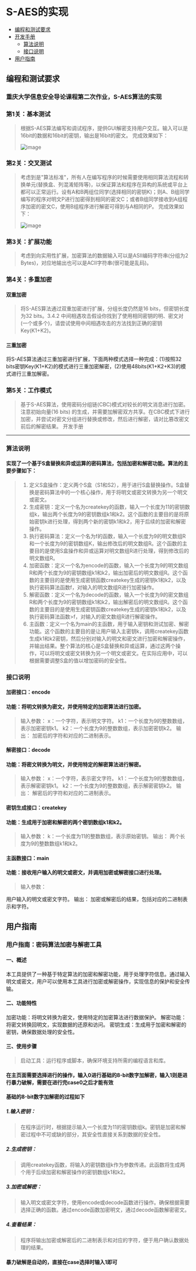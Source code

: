S-AES的实现
==== 

  - [编程和测试要求](#编程和测试要求)
 - [开发手册](#开发手册)
   - [算法说明](#算法说明)
   - [接口说明](#接口说明)
  - [用户指南](#用户指南)

编程和测试要求
-------
### 重庆大学信息安全导论课程第二次作业，S-AES算法的实现
### 第1关：基本测试  
> 根据S-AES算法编写和调试程序，提供GUI解密支持用户交互。输入可以是16bit的数据和16bit的密钥，输出是16bit的密文。
> 完成效果如下：
>
> ![image](https://github.com/SamuelPsq/S-AES/blob/main/QQ20241031-184138.png)
### 第2关：交叉测试  
>考虑到是"算法标准"，所有人在编写程序的时候需要使用相同算法流程和转换单元(替换盒、列混淆矩阵等)，以保证算法和程序在异构的系统或平台上都可以正常运行。设有A和B两组位同学(选择相同的密钥K)；则A、B组同学编写的程序对明文P进行加密得到相同的密文C；或者B组同学接收到A组程序加密的密文C，使用B组程序进行解密可得到与A相同的P。
>完成效果如下：
>
> ![image](https://github.com/SamuelPsq/S-AES/blob/main/QQ20241031-184159.png)
  ### 第3关：扩展功能  
 > 考虑到向实用性扩展，加密算法的数据输入可以是ASII编码字符串(分组为2 Bytes)，对应地输出也可以是ACII字符串(很可能是乱码)。
  ### 第4关：多重加密
  #### 双重加密
>  将S-AES算法通过双重加密进行扩展，分组长度仍然是16 bits，但密钥长度为32 bits。3.4.2 中间相遇攻击假设你找到了使用相同密钥的明、密文对(一个或多个)，请尝试使用中间相遇攻击的方法找到正确的密钥Key(K1+K2)。
   #### 三重加密
将S-AES算法通过三重加密进行扩展，下面两种模式选择一种完成：(1)按照32 bits密钥Key(K1+K2)的模式进行三重加密解密，(2)使用48bits(K1+K2+K3)的模式进行三重加解密。
### 第5关：工作模式
> 基于S-AES算法，使用密码分组链(CBC)模式对较长的明文消息进行加密。注意初始向量(16 bits) 的生成，并需要加解密双方共享。在CBC模式下进行加密，并尝试对密文分组进行替换或修改，然后进行解密，请对比篡改密文前后的解密结果。
开发手册
-------
### 算法说明
#### 实现了一个基于S盒替换和异或运算的密码算法，包括加密和解密功能。算法的主要步骤如下：
>1.  定义S盒操作：定义两个S盒（S1和S2），用于进行S盒替换操作。S盒替换是密码算法中的一个核心操作，用于将明文或密文转换为另一个明文或密文。
>2.  生成密钥：定义一个名为createkey的函数，输入一个长度为11的密钥数组k，输出两个长度为9的密钥数组k1和k2。这个函数的主要目的是将原始密钥k进行处理，得到两个新的密钥k1和k2，用于后续的加密和解密操作。
>3.  执行密码算法：定义一个名为f的函数，输入一个长度为9的明文数组R和一个长度为9的密钥数组K，输出修改后的明文数组R。这个函数的主要目的是使用S盒操作和异或运算对明文数组R进行处理，得到修改后的明文数组R。
>4.  加密函数：定义一个名为encode的函数，输入一个长度为9的明文数组R和两个长度为9的密钥数组k1和k2，输出加密后的明文数组R。这个函数的主要目的是使用生成密钥函数createkey生成的密钥k1和k2，以及执行密码算法函数f，对输入的明文数组R进行加密操作。
>5.  解密函数：定义一个名为decode的函数，输入一个长度为9的密文数组R和两个长度为9的密钥数组k1和k2，输出解密后的明文数组R。这个函数的主要目的是使用生成密钥函数createkey生成的密钥k1和k2，以及执行密码算法函数>f，对输入的密文数组R进行解密操作。
>6.  主函数：定义一个名为main的主函数，用于输入密钥和测试加密、解密功能。这个函数的主要目的是让用户输入主密钥k，调用createkey函数生成k1和k2密钥，然后分别对输入的明文和密文进行加密和解密操作，并输出结果。整个算法的核心是S盒替换和异或运算，通过这两个操作，可以将明文或密文转换为另一个明文或密文。在实际应用中，可以根据需要调整S盒的值以增加密码的安全性。
### 接口说明
#### 加密接口：encode
#### 功能：将明文转换为密文，并使用特定的加密算法进行加密。
>输入参数：
x：一个字符，表示明文字符。
k1：一个长度为9的整数数组，表示加密密钥k1。
k2：一个长度为9的整数数组，表示加密密钥k2。
输出：
加密后的字符和对应的二进制表示。


#### 解密接口：decode
#### 功能：将密文转换为明文，并使用特定的解密算法进行解密。
> 输入参数：
x：一个字符，表示密文字符。
k1：一个长度为9的整数数组，表示解密密钥k1。
k2：一个长度为9的整数数组，表示解密密钥k2。
输出：
解密后的字符和对应的二进制表示。
#### 密钥生成接口：createkey
#### 功能：生成用于加密和解密的两个密钥数组k1和k2。
>输入参数：
k：一个长度为11的整数数组，表示原始密钥。
输出：
两个长度为9的整数数组k1和k2。

#### 主函数接口：main
#### 功能：接收用户输入的明文或密文，并调用加密或解密接口进行处理。
>输入参数：

用户输入的明文或密文字符。
输出：
加密或解密后的结果，包括对应的二进制表示和字符。

用户指南
-------
### 用户指南：密码算法加密与解密工具
#### 一、概述
本工具提供了一种基于特定算法的加密和解密功能，用于处理字符信息。通过输入明文或密文，用户可以使用本工具进行加密或解密操作，实现信息的保护和安全传输。

#### 二、功能特性
加密功能：将明文转换为密文，使用特定的加密算法进行数据保护。
解密功能：将密文转换回明文，实现数据的还原和访问。
密钥生成：生成用于加密和解密的密钥，确保数据处理的安全性。
#### 三、使用步骤
>启动工具：运行程序或脚本，确保环境支持所需的编程语言和库。
#### 在主页面需要选择进行的操作，输入0进行基础的8-bit数字加解密，输入1则是进行暴力破解，需要在进行完case0之后才能有效
#### 基础的8-bit数字加解密的过程如下
##### 1.输入密钥：
>在程序运行时，根据提示输入一个长度为11的密钥数组k。密钥是加密和解密过程中不可或缺的部分，其安全性直接关系到数据的安全性。
##### 2.生成密钥：
>调用createkey函数，将输入的密钥数组k作为参数传递。此函数将生成两个用于后续加密和解密操作的密钥数组k1和k2。
##### 3.加密或解密：
>输入明文或密文字符，使用encode或decode函数进行操作。确保根据需要选择正确的函数。通过encode函数加密明文，通过decode函数解密密文。
##### 4.查看结果：
>程序将输出加密或解密后的二进制表示和对应的字符，便于用户确认数据处理的结果。
#### 暴力破解是自动的，直接在case选择时输入1即可

